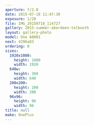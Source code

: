 ```yaml
---
aperture: f/2.0
date: 2015-07-18 11:47:30
exposure: 1/20
file: IMG_20150718_114727
gallery: 2015-summer-aberdeen-tolbooth
layout: gallery-photo
model: One A0001
next: 4296a83
ordering: 0
sizes:
  1920x1080:
    height: 1080
    width: 1920
  640w:
    height: 360
    width: 640
  200x200:
    height: 200
    width: 200
  96x96:
    height: 96
    width: 96
title: null
make: OnePlus
---
```

